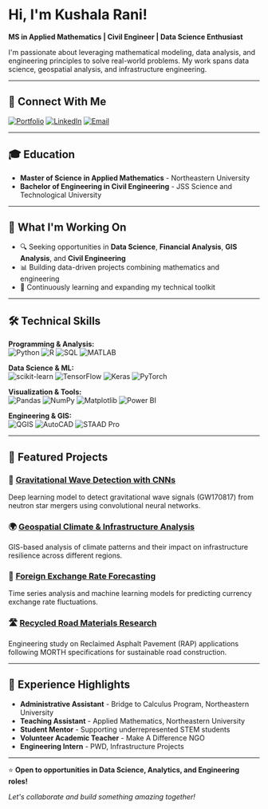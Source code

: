 # Hi, I'm Kushala Rani! 

**MS in Applied Mathematics | Civil Engineer | Data Science Enthusiast**

I'm passionate about leveraging mathematical modeling, data analysis, and engineering principles to solve real-world problems. My work spans data science, geospatial analysis, and infrastructure engineering.

---

## 🔗 Connect With Me

[![Portfolio](https://img.shields.io/badge/Portfolio-Visit-blue?style=for-the-badge&logo=google-chrome)](https://kushala-manjunath.github.io/portfolio/)
[![LinkedIn](https://img.shields.io/badge/LinkedIn-Connect-0077B5?style=for-the-badge&logo=linkedin)](https://linkedin.com/in/kushala-rani-talakad-manjunath)
[![Email](https://img.shields.io/badge/Email-Contact-D14836?style=for-the-badge&logo=gmail)](mailto:talakadmanjunath.k@northeastern.edu)

---

## 🎓 Education

- **Master of Science in Applied Mathematics** - Northeastern University
- **Bachelor of Engineering in Civil Engineering** - JSS Science and Technological University

---

## 💼 What I'm Working On

- 🔍 Seeking opportunities in **Data Science**, **Financial Analysis**, **GIS Analysis**, and **Civil Engineering**
- 📊 Building data-driven projects combining mathematics and engineering
- 🌱 Continuously learning and expanding my technical toolkit

---

## 🛠️ Technical Skills

**Programming & Analysis:**  
![Python](https://img.shields.io/badge/Python-3776AB?style=flat&logo=python&logoColor=white)
![R](https://img.shields.io/badge/R-276DC3?style=flat&logo=r&logoColor=white)
![SQL](https://img.shields.io/badge/SQL-4479A1?style=flat&logo=postgresql&logoColor=white)
![MATLAB](https://img.shields.io/badge/MATLAB-0076A8?style=flat&logo=mathworks&logoColor=white)

**Data Science & ML:**  
![scikit-learn](https://img.shields.io/badge/scikit--learn-F7931E?style=flat&logo=scikit-learn&logoColor=white)
![TensorFlow](https://img.shields.io/badge/TensorFlow-FF6F00?style=flat&logo=tensorflow&logoColor=white)
![Keras](https://img.shields.io/badge/Keras-D00000?style=flat&logo=keras&logoColor=white)
![PyTorch](https://img.shields.io/badge/PyTorch-EE4C2C?style=flat&logo=pytorch&logoColor=white)

**Visualization & Tools:**  
![Pandas](https://img.shields.io/badge/Pandas-150458?style=flat&logo=pandas&logoColor=white)
![NumPy](https://img.shields.io/badge/NumPy-013243?style=flat&logo=numpy&logoColor=white)
![Matplotlib](https://img.shields.io/badge/Matplotlib-11557c?style=flat)
![Power BI](https://img.shields.io/badge/Power%20BI-F2C811?style=flat&logo=power-bi&logoColor=black)

**Engineering & GIS:**  
![QGIS](https://img.shields.io/badge/QGIS-589632?style=flat&logo=qgis&logoColor=white)
![AutoCAD](https://img.shields.io/badge/AutoCAD-E51937?style=flat&logo=autodesk&logoColor=white)
![STAAD Pro](https://img.shields.io/badge/STAAD%20Pro-0696D7?style=flat)

---

## 📂 Featured Projects

### 🌊 [Gravitational Wave Detection with CNNs](https://kushala-manjunath.github.io/portfolio/projects/gravitational-waves.html)
Deep learning model to detect gravitational wave signals (GW170817) from neutron star mergers using convolutional neural networks.

### 🌍 [Geospatial Climate & Infrastructure Analysis](https://kushala-manjunath.github.io/portfolio/projects/geospatial-climate-infrastructure.html)
GIS-based analysis of climate patterns and their impact on infrastructure resilience across different regions.

### 💱 [Foreign Exchange Rate Forecasting](https://kushala-manjunath.github.io/portfolio/projects/forex-forecasting.html)
Time series analysis and machine learning models for predicting currency exchange rate fluctuations.

### 🛣️ [Recycled Road Materials Research](https://kushala-manjunath.github.io/portfolio/projects/recycled-road-materials.html)
Engineering study on Reclaimed Asphalt Pavement (RAP) applications following MORTH specifications for sustainable road construction.

---

## 🎯 Experience Highlights

- **Administrative Assistant** - Bridge to Calculus Program, Northeastern University
- **Teaching Assistant** - Applied Mathematics, Northeastern University
- **Student Mentor** - Supporting underrepresented STEM students
- **Volunteer Academic Teacher** - Make A Difference NGO
- **Engineering Intern** - PWD, Infrastructure Projects

---

⭐️ **Open to opportunities in Data Science, Analytics, and Engineering roles!**

*Let's collaborate and build something amazing together!*
